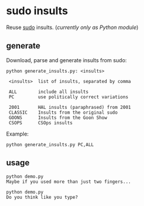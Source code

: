 # sudo insults
Reuse [sudo](http://www.sudo.ws) insults.
(_currently only as Python module_)

## generate
Download, parse and generate insults from sudo: 
  ```
  python generate_insults.py: <insults>

   <insults>  list of insults, separated by comma

   ALL        include all insults
   PC         use politically correct variations

   2001       HAL insults (paraphrased) from 2001
   CLASSIC    Insults from the original sudo
   GOONS      Insults from the Goon Show
   CSOPS      CSOps insults
  ```
Example:
  ```
  python generate_insults.py PC,ALL
  ```

## usage
  ```
  python demo.py
  Maybe if you used more than just two fingers...
  ```
  ```
  python demo.py
  Do you think like you type?
  ```
